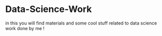 # Data-Science-Work
in this you will find materials and some cool stuff related to data science work done by me ! 
